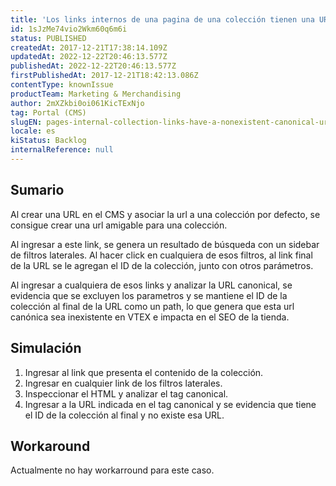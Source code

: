 ```yaml
---
title: 'Los links internos de una pagina de una colección tienen una URL canonical inexistente'
id: 1sJzMe74vio2Wkm60q6m6i
status: PUBLISHED
createdAt: 2017-12-21T17:38:14.109Z
updatedAt: 2022-12-22T20:46:13.577Z
publishedAt: 2022-12-22T20:46:13.577Z
firstPublishedAt: 2017-12-21T18:42:13.086Z
contentType: knownIssue
productTeam: Marketing & Merchandising
author: 2mXZkbi0oi061KicTExNjo
tag: Portal (CMS)
slugEN: pages-internal-collection-links-have-a-nonexistent-canonical-url
locale: es
kiStatus: Backlog
internalReference: null
---
```


## Sumario

Al crear una URL en el CMS y asociar la url a una colección por defecto, se consigue crear una url amigable para una colección.

Al ingresar a este link, se genera un resultado de búsqueda con un sidebar de filtros laterales. Al hacer click en cualquiera de esos filtros, al link final de la URL se le agregan el ID de la colección, junto con otros parámetros.

Al ingresar a cualquiera de esos links y analizar la URL canonical, se evidencia que se excluyen los parametros y se mantiene el ID de la colección al final de la URL como un path, lo que genera que esta url canónica sea inexistente en VTEX e impacta en el SEO de la tienda.

## Simulación

1. Ingresar al link que presenta el contenido de la colección.
2. Ingresar en cualquier link de los filtros laterales.
3. Inspeccionar el HTML y analizar el tag canonical.
4. Ingresar a la URL indicada en el tag canonical y se evidencia que tiene el ID de la colección al final y no existe esa URL.

## Workaround

Actualmente no hay workarround para este caso.

